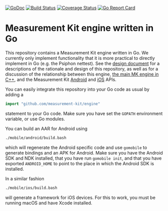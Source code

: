 [![GoDoc](https://godoc.org/github.com/measurement-kit/engine?status.svg)](https://godoc.org/github.com/measurement-kit/engine) [![Build Status](https://travis-ci.org/measurement-kit/engine.svg?branch=master)](https://travis-ci.org/measurement-kit/engine) [![Coverage Status](https://coveralls.io/repos/github/measurement-kit/engine/badge.svg?branch=master)](https://coveralls.io/github/measurement-kit/engine?branch=master) [![Go Report Card](https://goreportcard.com/badge/github.com/measurement-kit/engine)](https://goreportcard.com/report/github.com/measurement-kit/engine)

# Measurement Kit engine written in Go

This repository contains a Measurement Kit engine written in Go.
We currently only implement functionality that it is more practical
to directly implement in Go (e.g. the Psiphon nettest). See the
[design document](DESIGN.md) for a descriptions of the rationale
and design of this repository, as well as for a discussion of the
relationship between this engine, [the main MK engine in C++](
https://github.com/measurement-kit/measurement-kit), and the
Measurement Kit [Android](https://github.com/measurement-kit/android-libs)
and [iOS](https://github.com/measurement-kit/mkall-ios) APIs.

You can easily integrate this repository into your Go code as usual by
adding a

```Go
import "github.com/measurement-kit/engine"
```

statement to your Go code. Make sure you have set the `GOPATH` environment
variable, or use Go modules.

You can build an AAR for Android using

```bash
./mobile/android/build.bash
```

which will regenerate the Android specific code and use `gomobile`
to generate bindings and an APK for Android. Make sure you have
the Android SDK and NDK installed, that you have run `gomobile init`,
and that you have exported `ANDROID_HOME` to point to the place in
which the Android SDK is installed.

In a similar fashion

```bash
./mobile/ios/build.bash
```

will generate a framework for iOS devices. For this to
work, you must be running macOS and have Xcode installed.

